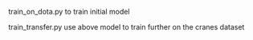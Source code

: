 train_on_dota.py  to train initial model

train_transfer.py  use above model to train further on the cranes dataset

